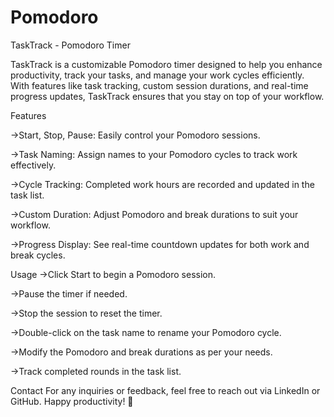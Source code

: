 # Pomodoro
TaskTrack - Pomodoro Timer

TaskTrack is a customizable Pomodoro timer designed to help you enhance productivity, track your tasks, and manage your work cycles efficiently. With features like task tracking, custom session durations, and real-time progress updates, TaskTrack ensures that you stay on top of your workflow.

Features

->Start, Stop, Pause: Easily control your Pomodoro sessions.

->Task Naming: Assign names to your Pomodoro cycles to track work effectively.

->Cycle Tracking: Completed work hours are recorded and updated in the task list.

->Custom Duration: Adjust Pomodoro and break durations to suit your workflow.

->Progress Display: See real-time countdown updates for both work and break cycles.

Usage
->Click Start to begin a Pomodoro session.

->Pause the timer if needed.

->Stop the session to reset the timer.

->Double-click on the task name to rename your Pomodoro cycle.

->Modify the Pomodoro and break durations as per your needs.

->Track completed rounds in the task list.

Contact
For any inquiries or feedback, feel free to reach out via LinkedIn or GitHub.
Happy productivity! 🚀
